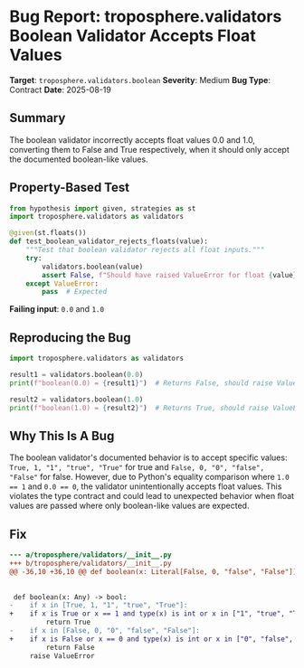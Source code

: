 # Bug Report: troposphere.validators Boolean Validator Accepts Float Values

**Target**: `troposphere.validators.boolean`
**Severity**: Medium
**Bug Type**: Contract
**Date**: 2025-08-19

## Summary

The boolean validator incorrectly accepts float values 0.0 and 1.0, converting them to False and True respectively, when it should only accept the documented boolean-like values.

## Property-Based Test

```python
from hypothesis import given, strategies as st
import troposphere.validators as validators

@given(st.floats())
def test_boolean_validator_rejects_floats(value):
    """Test that boolean validator rejects all float inputs."""
    try:
        validators.boolean(value)
        assert False, f"Should have raised ValueError for float {value}"
    except ValueError:
        pass  # Expected
```

**Failing input**: `0.0` and `1.0`

## Reproducing the Bug

```python
import troposphere.validators as validators

result1 = validators.boolean(0.0)
print(f"boolean(0.0) = {result1}")  # Returns False, should raise ValueError

result2 = validators.boolean(1.0)  
print(f"boolean(1.0) = {result2}")  # Returns True, should raise ValueError
```

## Why This Is A Bug

The boolean validator's documented behavior is to accept specific values: `True, 1, "1", "true", "True"` for true and `False, 0, "0", "false", "False"` for false. However, due to Python's equality comparison where `1.0 == 1` and `0.0 == 0`, the validator unintentionally accepts float values. This violates the type contract and could lead to unexpected behavior when float values are passed where only boolean-like values are expected.

## Fix

```diff
--- a/troposphere/validators/__init__.py
+++ b/troposphere/validators/__init__.py
@@ -36,10 +36,10 @@ def boolean(x: Literal[False, 0, "false", "False"]) -> Literal[False]: ...
 
 
 def boolean(x: Any) -> bool:
-    if x in [True, 1, "1", "true", "True"]:
+    if x is True or x == 1 and type(x) is int or x in ["1", "true", "True"]:
         return True
-    if x in [False, 0, "0", "false", "False"]:
+    if x is False or x == 0 and type(x) is int or x in ["0", "false", "False"]:
         return False
     raise ValueError
```